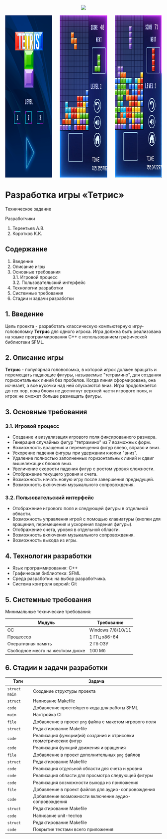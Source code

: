 <p align="center">
  <img src="https://i.ibb.co/4R6bJ4p/icon1.png">
</p>
  <p align="center">
  <div style="display: flex; justify-content: space-between;">
    <img src="resources/imgr/1.png" width="30%" height="520px">
    <img src="resources/imgr/2.png" width="30%" height="520px">
    <img src="resources/imgr/3.png" width="30%" height="520px">
  </div>
  
# Разработка игры «Тетрис»
Техническое задание

Разработчики
1. Терентьев А.В.
2. Коротков К.К.

## Содержание

1. Введение
2. Описание игры
3. Основные требования\
    3.1. Игровой процесс\
    3.2. Пользовательский интерфейс
4. Технологии разработки
5. Системные требования
6. Стадии и задачи разработки

## 1. Введение

Цель проекта - разработать классическую компьютерную игру-головоломку **Тетрис** для одного игрока. Игра должна быть реализована на языке программирования С++ с использованием графической библиотеки SFML.

## 2. Описание игры

**Тетрис** - популярная головоломка, в которой игрок должен вращать и перемещать падающие фигуры, называемые "тетрамино", для создания горизонтальных линий без пробелов. Когда линия сформирована, она исчезает, а все кусочки над ней опускаются вниз. Игра продолжается до тех пор, пока блоки не достигнут верхней части игрового поля, и игрок не сможет больше размещать фигуры.

## 3. Основные требования

### 3.1. Игровой процесс

- Создание и визуализация игрового поля фиксированного размера.
- Генерация случайных фигур "тетрамино" из 7 возможных форм.
- Возможность вращения и перемещения фигур влево, вправо и вниз.
- Ускорение падения фигуры при удержании кнопки "вниз".
- Удаление полностью заполненных горизонтальных линий и сдвиг вышележащих блоков вниз.
- Увеличение скорости падения фигур с ростом уровня сложности.
- Отображение текущего уровня и счета.
- Возможность начать новую игру после завершения предыдущей.
- Возможность включения музыкального сопровождения.

### 3.2. Пользовательский интерфейс

- Отображение игрового поля и следующей фигуры в отдельной области.
- Возможность управления игрой с помощью клавиатуры (кнопки для вращения, перемещения и ускорения падения фигуры).
- Отображение счета, уровня в отдельной области.
- Возможность включения музыкального сопровождения.
- Возможность выхода из игры.

## 4. Технологии разработки

- Язык программирования: C++
- Графическая библиотека: SFML
- Среда разработки: на выбор разработчика.
- Система контроля версий: Git

## 5. Системные требования

Минимальные технические требования:

| Модуль                           | Требование        |
| -------------------------------- | ----------------- |
| ОС                               | Windows 7/8/10/11 |
| Процессор                        | 1 ГГц x86-64      |
| Оперативная память               | 2 Гб ОЗУ          |
| Свободное место на жестком диске | 100 Мб            |

## 6. Стадии и задачи разработки

| Тэги              | Задача                                                           |                              
|-------------------|------------------------------------------------------------------|
|`struct` `main`    | Создание структуры проекта                                       |                                 
|`struct`           | Написание Makefile                                               |                                
|`code`             | Добавление простейшего кода для работы SFML                      |                                
|`main`             | Настройка CI                                                     | 
|`file`             | Добавление в проект `png` файла с макетом игрового поля          |     
|`struct`           | Редактирование Makefile                                          |                       
|`code`             | Реализация функции(ий) создания и отрисовки геометрических фигур |
|`code`             | Реализация функций движения и вращения                           |
|`file`             | Добавление в проект дополнительных `png` файлов                  |     
|`struct`           | Редактирование Makefile                                          |  
|`code`             | Реализация отдельной области для счета и уровня                  | 
|`code`             | Реализация области для просмотра следующей фигуры                | 
|`code`             | Реализация возможности выхода из приложения                      |
|`file`             | Добавление в проект файлов для аудио-сопровождения               | 
|`code`             | Добавление возможности включение аудио-сопровождения             |
|`struct`           | Редактирование Makefile                                          |    
|`code`             | Написание unit-тестов                                            |
|`struct`           | Редактирование Makefile                                          | 
|`code`             | Покрытие тестами всего приложения                                |                                                                  

